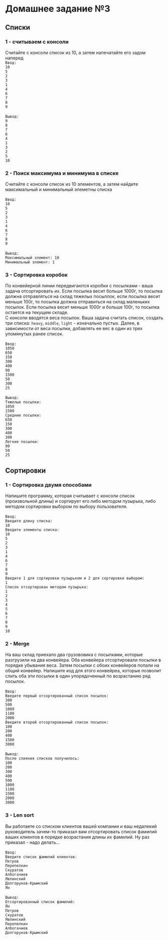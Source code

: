 # Домашнее задание №3

## Списки
### 1 - считываем с консоли
Считайте с консоли список из 10, а затем напечатайте его задом наперед<br />
`Ввод:` <br />
`10` <br />
`5` <br />
`2` <br />
`3` <br />
`1` <br />
`4` <br />
`6` <br />
`7` <br />
`8` <br />
`9` <br /><br />
`Вывод:` <br />
`9` <br />
`8` <br />
`7` <br />
`6` <br />
`4` <br />
`1` <br />
`3` <br />
`2` <br />
`5` <br />
`10` <br />

### 2 - Поиск максимума и минимума в списке
Считайте с консоли список из 10 элементов, а затем найдите максимальный и минимальный элеметны списка <br /> <br />
`Ввод:` <br />
`10` <br />
`5` <br />
`2` <br />
`3` <br />
`1` <br />
`4` <br />
`6` <br />
`7` <br />
`8` <br />
`9` <br /><br />
`Вывод:` <br />
`Максимальный элемент: 10` <br />
`Минимальный элемент: 1` <br />

### 3 - Сортировка коробок
По конвейерной линии передвигаются коробки с посылками - ваша задача отсортировать их. Если посылка весит больше 1000г, то посылка должна отправляться на склад тяжелых посыллок, если посылка весит меньше 100г, то посылка должна отправиться на склад маленьких посылок. Если посылка весит меньше 1000г и больше 100г, то посылка остается на текущем складе. <br /> С консоли вводятся веса посылок. Ваша задача считать список, создать три списка:  `heavy`,  `middle`, `light` - изначально пустых. Далее, в зависимости от веса посылки, добавлять ее вес в один из трех упомянутых ранее список. <br /> <br />
`Ввод:` <br />
`1050` <br />
`650` <br />
`150` <br />
`300` <br />
`400` <br />
`90` <br />
`1500` <br />
`50` <br />
`300` <br />
`25` <br /><br />
`Вывод:` <br />
`Тяжелые посылки:` <br />
`1050` <br />
`1500` <br />
`Средние посылки:` <br />
`650` <br />
`150` <br />
`300` <br />
`400` <br />
`300` <br />
`Легкие посылки:` <br />
`90` <br />
`50` <br />
`25` <br />


## Сортировки

### 1 - Сортировка двумя способами
Напишите программу, которая считывает с консоли список (произвольной длины) и сортирует его либо методом пузырька, либо методом сортировки выбором по выбору пользователя.<br /><br />
`Ввод: ` <br />
`Введите длину списка: ` <br />
`10` <br />
`Вводите элементы списка: ` <br />
`10` <br />
`5` <br />
`2` <br />
`3` <br />
`1` <br />
`4` <br />
`6` <br />
`7` <br />
`8` <br />
`9` <br />
`Введите 1 для сортировки пузырьком и 2 для сортировки выбором:` <br />
`1` <br />
`Список отсортирован методом пузырька: ` <br />
`1` <br />
`2` <br />
`3` <br />
`4` <br />
`5` <br />
`6` <br />
`7` <br />
`8` <br />
`9` <br />
`10` <br />





### 2 - Merge
На ваш склад приехало два грузововика с посылками, которые разгрузили на два конвейера. Оба конвейера отсортировали посылки в порядке убывания веса. Затем посылки с обоих конвейеров попали на общий конвейер. Напишите код для этого конвейреа, которые позволит слить оба эти посылки в один упорядоченный по возрастанию ряд посылок.<br /><br />
`Ввод: ` <br />
`Введите первый отсортированный список посылок: ` <br />
`300` <br />
`500` <br />
`1000` <br />
`1100` <br />
`2000` <br />
`Введите второй отсортированный список посылок: ` <br />
`100` <br />
`200` <br />
`400` <br />
`1500` <br />
`3000` <br /><br />
`Вывод: ` <br />
`После слияния списков получилось: ` <br />
`100` <br />
`200` <br />
`300` <br />
`400` <br />
`500` <br />
`1000` <br />
`1100` <br />
`1500` <br />
`2000` <br />
`3000` <br />





### 3 - Len sort
Вы работаете со списком клиентов вашей компании и ваш недалекий руководитель зачем-то приказал вам отсортировать список фамилий ваших клиентов в порядке возрастания длины их фамилий. Ну раз приказал - надо делать...<br /><br />
`Ввод: ` <br />
`Введите список фамилий клиентов: ` <br />
`Петров` <br />
`Перепелкин` <br />
`Скуратов` <br />
`Албогачиев` <br />
`Явлинский` <br />
`Долгоруков-Крымский` <br />
`Ян` <br /><br />
`Вывод: ` <br />
`Отсортированный список фамилий: ` <br />
`Ян` <br />
`Петров` <br />
`Скуратов` <br />
`Явлинский` <br />
`Перепелкин` <br />
`Албогачиев` <br />
`Долгоруков-Крымский` <br />

